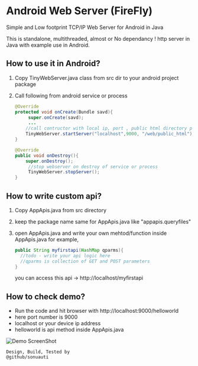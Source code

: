 # Android Web Server (FireFly)
Simple and Low footprint TCP/IP Web Server for Android in Java

This is standalone, multithreaded, almost or No dependancy ! http server in Java with example use in Android.

## How to use it in Android?

1.  Copy TinyWebServer.java class from src dir to your android project package
2.  Call following from android service or process
    

       ```java
       @Override
       protected void onCreate(Bundle savd){
            super.onCreate(savd);
            ...
           //call contructor with local ip, port , public html directory path
           TinyWebServer.startServer("localhost",9000, "/web/public_html");
       }
       
       @Override
       public void onDestroy(){
           super.onDestroy();
            //stop webserver on destroy of service or process
            TinyWebServer.stopServer();
       }
       ```

## How to write custom api? 

1.  Copy AppApis.java from src directory
2.  keep the package name same for AppApis.java like "appapis.queryfiles" 
3.  open AppApis.java and write your own mehtod/function inside AppApis.java 
    for example,

    ```java
    public String myfirstapi(HashMap qparms){
      //todo - write your api logic here
      //qparms is collection of GET and POST parameters
    }
    ```
    
    you can access this api -> http://localhost/myfirstapi
    
    

## How to check demo?
   - Run the code and hit browser with http://localhost:9000/helloworld 
   - here port number is 9000 
   - localhost or your device ip address
   - helloworld is api method inside AppApis.java
   
   ![Demo ScreenShot](https://github.com/sonuauti/Android-Web-Server/blob/master/demo.png)
  
  
    Design, Build, Tested by
    @github/sonuauti
    
